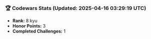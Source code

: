 ### 🏆 Codewars Stats (Updated: 2025-04-16 03:29:19 UTC)

- **Rank:** 8 kyu
- **Honor Points:** 3
- **Completed Challenges:** 1
